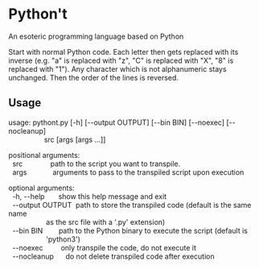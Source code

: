 # Python't
An esoteric programming language based on Python

Start with normal Python code. Each letter then gets replaced with its inverse (e.g. "a" is replaced with "z", "C" is replaced with "X", "8" is replaced with "1"). Any character which is not alphanumeric stays unchanged. Then the order of the lines is reversed.

## Usage
usage: pythont.py [-h] [--output OUTPUT] [--bin BIN] [--noexec] [--nocleanup]<br />&nbsp;&nbsp;&nbsp;&nbsp;&nbsp;&nbsp;&nbsp;&nbsp;&nbsp;&nbsp;&nbsp;&nbsp;&nbsp;&nbsp;&nbsp;&nbsp;&nbsp;&nbsp;src [args [args ...]]

positional arguments:<br />&nbsp;&nbsp;src&nbsp;&nbsp;&nbsp;&nbsp;&nbsp;&nbsp;&nbsp;&nbsp;&nbsp;&nbsp;&nbsp;&nbsp;&nbsp;&nbsp;path to the script you want to transpile.<br />&nbsp;&nbsp;args&nbsp;&nbsp;&nbsp;&nbsp;&nbsp;&nbsp;&nbsp;&nbsp;&nbsp;&nbsp;&nbsp;&nbsp; arguments to pass to the transpiled script upon execution

optional arguments:<br />&nbsp;&nbsp;-h, --help&nbsp;&nbsp;&nbsp;&nbsp;&nbsp;&nbsp; show this help message and exit<br />&nbsp;&nbsp;--output OUTPUT&nbsp;&nbsp;path to store the transpiled code (default is the same name<br />&nbsp;&nbsp;&nbsp;&nbsp;&nbsp;&nbsp;&nbsp;&nbsp;&nbsp;&nbsp;&nbsp;&nbsp;&nbsp;&nbsp;&nbsp;&nbsp;&nbsp;&nbsp; as the src file with a '.py' extension)<br />&nbsp;&nbsp;--bin BIN&nbsp;&nbsp;&nbsp;&nbsp;&nbsp;&nbsp;&nbsp;&nbsp;path to the Python binary to execute the script (default is<br />&nbsp;&nbsp;&nbsp;&nbsp;&nbsp;&nbsp;&nbsp;&nbsp;&nbsp;&nbsp;&nbsp;&nbsp;&nbsp;&nbsp;&nbsp;&nbsp;&nbsp;&nbsp; 'python3')<br />&nbsp;&nbsp;--noexec&nbsp;&nbsp;&nbsp;&nbsp;&nbsp;&nbsp;&nbsp;&nbsp; only transpile the code, do not execute it<br />&nbsp;&nbsp;--nocleanup&nbsp;&nbsp;&nbsp;&nbsp;&nbsp;&nbsp;do not delete transpiled code after execution
